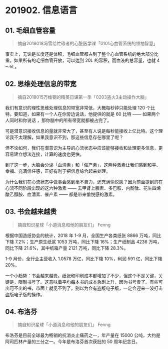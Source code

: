 # 201902. 信息语言

## 01. 毛细血管容量
> 摘自2019018冯雪给忙碌者的心脏医学课「0101心血管系统的领袖智慧」

事实上，无论是长度还是体积，毛细血管都占到了整个心血管系统的绝大部分比重。如果所有的毛细血管开放，可以达到 20L 的容积，而血液的总容量，也就 4～5L。

## 02. 思维处理信息的带宽
> 摘自2018015万维钢的精英日课第一季「0203盗火3主动操作大脑」

我们有意识的理性思维处理信息的带宽非常低，大概每秒钟只能处理 120 个比特。要知道，如果有一个人在你旁边说话，他提供的就是 60 比特 —— 如果两个人同时和你说话 ，那你脑中的所有带宽就都被占完了。

可是潜意识接收信息的量就非常大了，甚至有人说是每秒能接收上亿比特。这个理论我不太理解，如果我意识不到，那这些信息存在哪里了呢？

但不论如何，我们在潜意识为主导的心流状态中应该能够接收和处理更多信息，更容易建立想法连接，计算的速度也更快。

到了这一步，大脑会分泌「血清素」和「催产素」，这两种激素让我们感到和平、幸福、充满信任感，正好有利于把信息综合起来处理。

为什么我们在心流状态中做事会感到毫不费力，还充满愉悦感？因为前面提到的在心流不同阶段出现的这六种激素 —— 去甲肾上腺素、多巴胺、内酚酞、花生四烯酸乙醇胺、血清素、催产素 —— 都是带来愉悦感的激素。


## 03. 书会越来越贵
> 摘自知识星球「小道消息和他的朋友们」 Fenng

根据中国造纸协会的统计，2018 年 1-9 月，全国生产各类纸张 8866 万吨，同比下降 7.2%；生产原生纸浆 1053 万吨，同比下降 16%；生产纸制品 4236 万吨，同比下降 21.6%，其中纸箱产量 2121 万吨，同比下降 28.3%。

1-9 月份，全行业主营收入 1.0578 万亿，同比下降 10%，利润 591 亿，同比下降 20%。

一个小趋势：书会越来越贵。纸张和印刷成本都增加了不少，但这个不是关键，关键是，限制书号了。这意味着平均每本书的成本急剧上升，因为书号贵了。有些可出可不出的书，市面上就见不到了。别以为会有盗版电子版，一定会迎来一波打击盗版电子版的操作。

## 04. 布洛芬
> 摘自知识星球「小道消息和他的朋友们」 Fenng

布洛芬是目前全球最为畅销的抗消炎止痛药之一，年产量在 15000 公吨，大约是阿司匹林产量的三分之一。今年是布洛芬首次获批的 50 周年纪念日。

